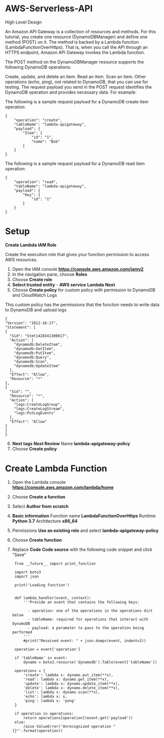 # AWS-Serverless-API

High Level Design

An Amazon API Gateway is a collection of resources and methods. For this tutorial, you create one resource (DynamoDBManager) and define one method (POST) on it. The method is backed by a Lambda function (LambdaFunctionOverHttps). That is, when you call the API through an HTTPS endpoint, Amazon API Gateway invokes the Lambda function.

The POST method on the DynamoDBManager resource supports the following DynamoDB operations:

Create, update, and delete an item.
Read an item.
Scan an item.
Other operations (echo, ping), not related to DynamoDB, that you can use for testing.
The request payload you send in the POST request identifies the DynamoDB operation and provides necessary data. For example:

The following is a sample request payload for a DynamoDB create item operation:

    {
        "operation": "create",
        "tableName": "lambda-apigateway",
        "payload": {
            "Item": {
                "id": "1",
                "name": "Bob"
            }
        }
    }

The following is a sample request payload for a DynamoDB read item operation:

    {
        "operation": "read",
        "tableName": "lambda-apigateway",
        "payload": {
            "Key": {
                "id": "1"
            }
        }
    }
    
# Setup

**Create Lambda IAM Role**

Create the execution role that gives your function permission to access AWS resources.

1. Open the IAM console **https://console.aws.amazon.com/iamv2**
2. In the navigation pane, choose **Roles**
3. Choose **Create role**
4. **Select trusted entity** - **AWS service** **Lambda** **Next**
5. Choose **Create policy** for custom policy with permission to DynamoDB and CloudWatch Logs
 
This custom policy has the permissions that the function needs to write data to DynamoDB and upload logs

    {
    "Version": "2012-10-17",
    "Statement": [
    {
      "Sid": "Stmt1428341300017",
      "Action": [
        "dynamodb:DeleteItem",
        "dynamodb:GetItem",
        "dynamodb:PutItem",
        "dynamodb:Query",
        "dynamodb:Scan",
        "dynamodb:UpdateItem"
      ],
      "Effect": "Allow",
      "Resource": "*"
    },
    {
      "Sid": "",
      "Resource": "*",
      "Action": [
        "logs:CreateLogGroup",
        "logs:CreateLogStream",
        "logs:PutLogEvents"
      ],
      "Effect": "Allow"
    }
    ]    
    }
    
6. **Next tags**  **Next Review**  Name **lambda-apigateway-policy**
7. Choose **Create policy**

# Create Lambda Function

1. Open the Lambda console **https://console.aws.amazon.com/lambda/home**
2. Choose **Create a function**
3. Select **Author from scratch**
4. **Basic information** Function name **LambdaFunctionOverHttps** Runtime **Python 3.7** Architecture **x86_64**
5. Permissions **Use an existing role** and select **lambda-apigateway-policy**
6. Choose **Create function**
7. Replace **Code** **Code source** with the following code snippet and click "Save"

        from __future__ import print_function

        import boto3
        import json
      
        print('Loading function')
      
      
        def lambda_handler(event, context):
            '''Provide an event that contains the following keys:
      
              - operation: one of the operations in the operations dict below
              - tableName: required for operations that interact with DynamoDB
              - payload: a parameter to pass to the operation being performed
            '''
            #print("Received event: " + json.dumps(event, indent=2))

        operation = event['operation']

        if 'tableName' in event:
            dynamo = boto3.resource('dynamodb').Table(event['tableName'])

        operations = {
            'create': lambda x: dynamo.put_item(**x),
            'read': lambda x: dynamo.get_item(**x),
            'update': lambda x: dynamo.update_item(**x),
            'delete': lambda x: dynamo.delete_item(**x),
            'list': lambda x: dynamo.scan(**x),
            'echo': lambda x: x,
            'ping': lambda x: 'pong'
        }

        if operation in operations:
            return operations[operation](event.get('payload'))
        else:
            raise ValueError('Unrecognized operation "{}"'.format(operation))
        
  

